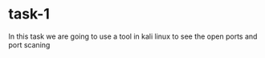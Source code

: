 # task-1
In this task we are going to use a tool in kali linux to see the open ports and port scaning 

